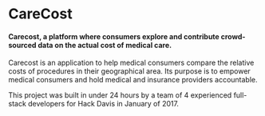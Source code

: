 # CareCost
#### Carecost, a platform where consumers explore and contribute crowd-sourced data on the actual cost of medical care.

Carecost is an application to help medical consumers compare the relative costs of procedures in their geographical area. Its purpose is to empower medical consumers and hold medical and insurance providers accountable.

This project was built in under 24 hours by a team of 4 experienced full-stack developers for Hack Davis in January of 2017.